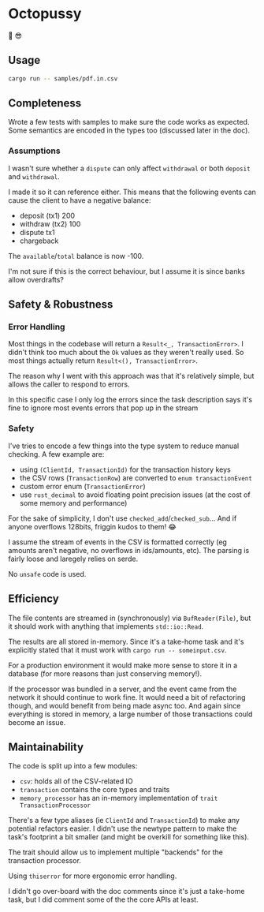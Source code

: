 # Octopussy

:octopus: :sunglasses:

## Usage

```sh
cargo run -- samples/pdf.in.csv
```

## Completeness

Wrote a few tests with samples to make sure the code works as expected.
Some semantics are encoded in the types too (discussed later in the doc).

### Assumptions

I wasn't sure whether a `dispute` can only affect `withdrawal` or both `deposit` and `withdrawal`.

I made it so it can reference either. This means that the following events can cause the client
to have a negative balance:

- deposit (tx1) 200
- withdraw (tx2) 100
- dispute tx1
- chargeback

The `available`/`total` balance is now -100.

I'm not sure if this is the correct behaviour, but I assume it is since banks allow overdrafts?

## Safety & Robustness

### Error Handling

Most things in the codebase will return a `Result<_, TransactionError>`.
I didn't think too much about the `Ok` values as they weren't really used.
So most things actually return `Result<(), TransactionError>`.

The reason why I went with this approach was that it's relatively simple, but allows
the caller to respond to errors.

In this specific case I only log the errors since the task description says it's fine to ignore
most events errors that pop up in the stream

### Safety

I've tries to encode a few things into the type system to reduce manual checking. A few example are:

- using `(ClientId, TransactionId)` for the transaction history keys
- the CSV rows (`TransactionRow`) are converted to `enum transactionEvent`
- custom error enum (`TransactionError`)
- use `rust_decimal` to avoid floating point precision issues (at the cost of some memory and performance)

For the sake of simplicity, I don't use `checked_add`/`checked_sub`... And if anyone overflows 128bits,
friggin kudos to them! :joy:

I assume the stream of events in the CSV is formatted correctly (eg amounts aren't negative, no overflows
in ids/amounts, etc). The parsing is fairly loose and laregely relies on serde.

No `unsafe` code is used.

## Efficiency

The file contents are streamed in (synchronously) via `BufReader(File)`, but it should work with
anything that implements `std::io::Read`.

The results are all stored in-memory. Since it's a take-home task and it's explicitly stated that
it must work with `cargo run -- someinput.csv`.

For a production environment it would make more sense to store it in a database (for more reasons than
just conserving memory!).

If the processor was bundled in a server, and the event came from the network it should continue to
work fine. It would need a bit of refactoring though, and would benefit from being made async too. And
again since everything is stored in memory, a large number of those transactions could become an issue.

## Maintainability

The code is split up into a few modules:

- `csv`: holds all of the CSV-related IO
- `transaction` contains the core types and traits
- `memory_processor` has an in-memory implementation of `trait TransactionProcessor`

There's a few type aliases (ie `ClientId` and `TransactionId`) to make any potential refactors easier.
I didn't use the newtype pattern to make the task's footprint a bit smaller (and might be overkill
for something like this).

The trait should allow us to implement multiple "backends" for the transaction processor.

Using `thiserror` for more ergonomic error handling.

I didn't go over-board with the doc comments since it's just a take-home task, but I did comment some
of the the core APIs at least.
